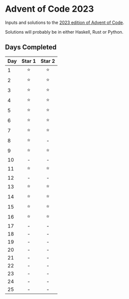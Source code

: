 # Advent of Code 2023

Inputs and solutions to the [2023 edition of Advent of Code](https://adventofcode.com/2023).

Solutions will probably be in either Haskell, Rust or Python.

## Days Completed

Day | Star 1 | Star 2
----|:------:|:-----:
1   | ⭐ | ⭐ 
2   | ⭐ | ⭐
3   | ⭐ | ⭐
4   | ⭐ | ⭐
5   | ⭐ | ⭐
6   | ⭐ | ⭐
7   | ⭐ | ⭐
8   | ⭐ | -
9   | ⭐ | ⭐
10  | - | -
11  | ⭐ | ⭐
12  | - | -
13  | ⭐ | ⭐
14  | ⭐ | ⭐
15  | ⭐ | ⭐
16  | ⭐ | ⭐
17  | - | -
18  | - | -
19  | - | -
20  | - | -
21  | - | -
22  | - | -
23  | - | -
24  | - | -
25  | - | -
